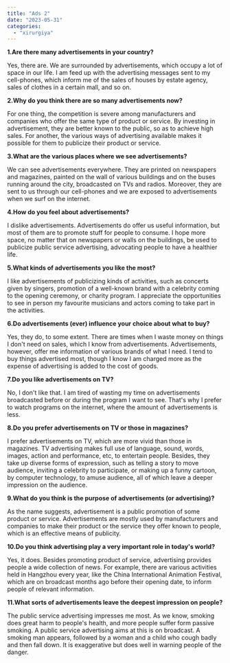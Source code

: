 ```yaml
---
title: "Ads 2"
date: "2023-05-31"
categories: 
  - "xirurgiya"
---
```


**1.Are there many advertisements in your country?**

Yes, there are. We are surrounded by advertisements, which occupy a lot of space in our life. I am feed up with the advertising messages sent to my cell-phones, which inform me of the sales of houses by estate agency, sales of clothes in a certain mall, and so on.

**2.Why do you think there are so many advertisements now?**

For one thing, the competition is severe among manufacturers and companies who offer the same type of product or service. By investing in advertisement, they are better known to the public, so as to achieve high sales. For another, the various ways of advertising available makes it possible for them to publicize their product or service.

**3.What are the various places where we see advertisements?**

We can see advertisements everywhere. They are printed on newspapers and magazines, painted on the wall of various buildings and on the buses running around the city, broadcasted on TVs and radios. Moreover, they are sent to us through our cell-phones and we are exposed to advertisements when we surf on the internet.

**4.How do you feel about advertisements?**

I dislike advertisements. Advertisements do offer us useful information, but most of them are to promote stuff for people to consume. I hope more space, no matter that on newspapers or walls on the buildings, be used to publicize public service advertising, advocating people to have a healthier life.

**5.What kinds of advertisements you like the most?**

I like advertisements of publicizing kinds of activities, such as concerts given by singers, promotion of a well-known brand with a celebrity coming to the opening ceremony, or charity program. I appreciate the opportunities to see in person my favourite musicians and actors coming to take part in the activities.

**6.Do advertisements (ever) influence your choice about what to buy?**

Yes, they do, to some extent. There are times when I waste money on things I don't need on sales, which I know from advertisements. Advertisements, however, offer me information of various brands of what I need. I tend to buy things advertised most, though I know I am charged more as the expense of advertising is added to the cost of goods.

**7.Do you like advertisements on TV?**

No, I don't like that. I am tired of wasting my time on advertisements broadcasted before or during the program I want to see. That's why I prefer to watch programs on the internet, where the amount of advertisements is less.

**8.Do you prefer advertisements on TV or those in magazines?**

I prefer advertisements on TV, which are more vivid than those in magazines. TV advertising makes full use of language, sound, words, images, action and performance, etc, to entertain people. Besides, they take up diverse forms of expression, such as telling a story to move audience, inviting a celebrity to participate, or making up a funny cartoon, by computer technology, to amuse audience, all of which leave a deeper impression on the audience.

**9.What do you think is the purpose of advertisements (or advertising)?**

As the name suggests, advertisement is a public promotion of some product or service. Advertisements are mostly used by manufacturers and companies to make their product or the service they offer known to people, which is an effective means of publicity.

**10.Do you think advertising play a very important role in today's world?**

Yes, it does. Besides promoting product of service, advertising provides people a wide collection of news. For example, there are various activities held in Hangzhou every year, like the China International Animation Festival, which are on broadcast months ago before their opening date, to inform people of relevant information.

**11.What sorts of advertisements leave the deepest impression on people?**

The public service advertising impresses me most. As we know, smoking does great harm to people's health, and more people suffer form passive smoking. A public service advertising aims at this is on broadcast. A smoking man appears, followed by a woman and a child who cough badly and then fall down. It is exaggerative but does well in warning people of the danger.
